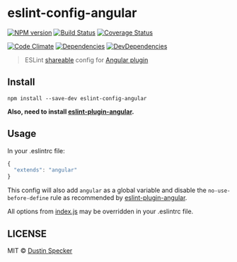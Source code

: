 # eslint-config-angular
[![NPM version](https://badge.fury.io/js/eslint-config-angular.svg)](https://badge.fury.io/js/eslint-config-angular) [![Build Status](https://travis-ci.org/dustinspecker/eslint-config-angular.svg)](https://travis-ci.org/dustinspecker/eslint-config-angular) [![Coverage Status](https://img.shields.io/coveralls/dustinspecker/eslint-config-angular.svg)](https://coveralls.io/r/dustinspecker/eslint-config-angular?branch=master)

[![Code Climate](https://codeclimate.com/github/dustinspecker/eslint-config-angular/badges/gpa.svg)](https://codeclimate.com/github/dustinspecker/eslint-config-angular) [![Dependencies](https://david-dm.org/dustinspecker/eslint-config-angular.svg)](https://david-dm.org/dustinspecker/eslint-config-angular/#info=dependencies&view=table) [![DevDependencies](https://david-dm.org/dustinspecker/eslint-config-angular/dev-status.svg)](https://david-dm.org/dustinspecker/eslint-config-angular/#info=devDependencies&view=table)

> ESLint [shareable](http://eslint.org/docs/developer-guide/shareable-configs.html) config for [Angular plugin](https://github.com/Gillespie59/eslint-plugin-angular)

## Install
```
npm install --save-dev eslint-config-angular
```
**Also, need to install [eslint-plugin-angular](https://github.com/Gillespie59/eslint-plugin-angular).**

## Usage
In your .eslintrc file:
```javascript
{
  "extends": "angular"
}
```

This config will also add `angular` as a global variable and disable the `no-use-before-define` rule as recommended by [eslint-plugin-angular](https://github.com/Gillespie59/eslint-plugin-angular).

All options from [index.js](index.js) may be overridden in your .eslintrc file.

## LICENSE
MIT © [Dustin Specker](https://github.com/dustinspecker)